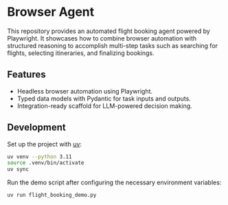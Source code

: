 # Browser Agent

This repository provides an automated flight booking agent powered by Playwright. It showcases how to combine browser automation with structured reasoning to accomplish multi-step tasks such as searching for flights, selecting itineraries, and finalizing bookings.

## Features
- Headless browser automation using Playwright.
- Typed data models with Pydantic for task inputs and outputs.
- Integration-ready scaffold for LLM-powered decision making.

## Development
Set up the project with [uv](https://github.com/astral-sh/uv):

```bash
uv venv --python 3.11
source .venv/bin/activate
uv sync
```

Run the demo script after configuring the necessary environment variables:

```bash
uv run flight_booking_demo.py
```
